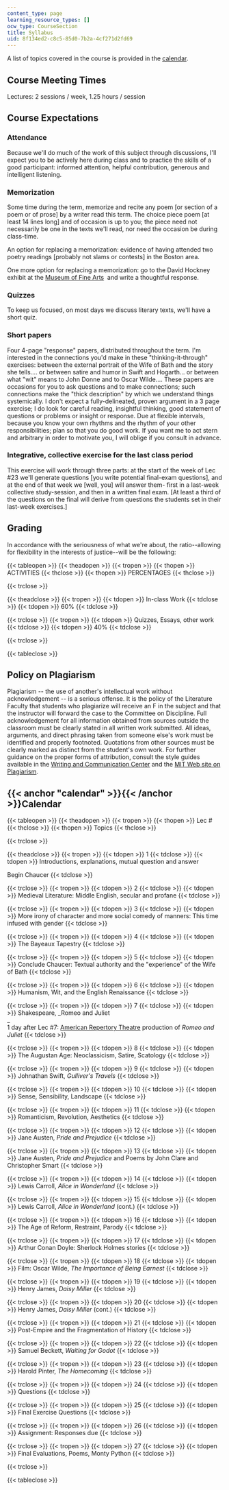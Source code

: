 ```yaml
---
content_type: page
learning_resource_types: []
ocw_type: CourseSection
title: Syllabus
uid: 8f134ed2-c8c5-85d0-7b2a-4cf271d2fd69
---
```


A list of topics covered in the course is provided in the [calendar](#calendar).

Course Meeting Times
--------------------

Lectures: 2 sessions / week, 1.25 hours / session

Course Expectations
-------------------

### Attendance

Because we'll do much of the work of this subject through discussions, I'll expect you to be actively here during class and to practice the skills of a good participant: informed attention, helpful contribution, generous and intelligent listening.

### Memorization

Some time during the term, memorize and recite any poem \[or section of a poem or of prose\] by a writer read this term. The choice piece poem \[at least 14 lines long\] and of occasion is up to you; the piece need not necessarily be one in the texts we'll read, nor need the occasion be during class-time.

An option for replacing a memorization: evidence of having attended two poetry readings \[probably not slams or contests\] in the Boston area.

One more option for replacing a memorization: go to the David Hockney exhibit at the [Museum of Fine Arts](http://www.mfa.org/exhibitions/david-hockney-portraits)  and write a thoughtful response.

### Quizzes

To keep us focused, on most days we discuss literary texts, we'll have a short quiz.

### Short papers

Four 4-page "response" papers, distributed throughout the term. I'm interested in the connections you'd make in these "thinking-it-through" exercises: between the external portrait of the Wife of Bath and the story she tells.... or between satire and humor in Swift and Hogarth... or between what "wit" means to John Donne and to Oscar Wilde.... These papers are occasions for you to ask questions and to make connections; such connections make the "thick description" by which we understand things systemically. I don't expect a fully-delineated, proven argument in a 3 page exercise; I do look for careful reading, insightful thinking, good statement of questions or problems or insight or response. Due at flexible intervals, because you know your own rhythms and the rhythm of your other responsibilities; plan so that you do good work. If you want me to act stern and arbitrary in order to motivate you, I will oblige if you consult in advance.

### Integrative, collective exercise for the last class period

This exercise will work through three parts: at the start of the week of Lec #23 we'll generate questions \[you write potential final-exam questions\], and at the end of that week we \[well, you\] will answer them- first in a last-week collective study-session, and then in a written final exam. \[At least a third of the questions on the final will derive from questions the students set in their last-week exercises.\]

Grading
-------

In accordance with the seriousness of what we're about, the ratio--allowing for flexibility in the interests of justice--will be the following:

{{< tableopen >}}
{{< theadopen >}}
{{< tropen >}}
{{< thopen >}}
ACTIVITIES
{{< thclose >}}
{{< thopen >}}
PERCENTAGES
{{< thclose >}}

{{< trclose >}}

{{< theadclose >}}
{{< tropen >}}
{{< tdopen >}}
In-class Work
{{< tdclose >}}
{{< tdopen >}}
60%
{{< tdclose >}}

{{< trclose >}}
{{< tropen >}}
{{< tdopen >}}
Quizzes, Essays, other work
{{< tdclose >}}
{{< tdopen >}}
40%
{{< tdclose >}}

{{< trclose >}}

{{< tableclose >}}

Policy on Plagiarism
--------------------

Plagiarism -- the use of another's intellectual work without acknowledgement -- is a serious offense. It is the policy of the Literature Faculty that students who plagiarize will receive an F in the subject and that the instructor will forward the case to the Committee on Discipline. Full acknowledgement for all information obtained from sources outside the classroom must be clearly stated in all written work submitted. All ideas, arguments, and direct phrasing taken from someone else's work must be identified and properly footnoted. Quotations from other sources must be clearly marked as distinct from the student's own work. For further guidance on the proper forms of attribution, consult the style guides available in the [Writing and Communication Center](http://web.mit.edu/writing/) and the [MIT Web site on Plagiarism](http://libguides.mit.edu/content.php?pid=80743&sid=598642#1885811).

{{< anchor "calendar" >}}{{< /anchor >}}Calendar
------------------------------------------------

{{< tableopen >}}
{{< theadopen >}}
{{< tropen >}}
{{< thopen >}}
Lec #
{{< thclose >}}
{{< thopen >}}
Topics
{{< thclose >}}

{{< trclose >}}

{{< theadclose >}}
{{< tropen >}}
{{< tdopen >}}
1
{{< tdclose >}}
{{< tdopen >}}
Introductions, explanations, mutual question and answer  
  
Begin Chaucer
{{< tdclose >}}

{{< trclose >}}
{{< tropen >}}
{{< tdopen >}}
2
{{< tdclose >}}
{{< tdopen >}}
Medieval Literature: Middle English, secular and profane
{{< tdclose >}}

{{< trclose >}}
{{< tropen >}}
{{< tdopen >}}
3
{{< tdclose >}}
{{< tdopen >}}
More irony of character and more social comedy of manners: This time infused with gender
{{< tdclose >}}

{{< trclose >}}
{{< tropen >}}
{{< tdopen >}}
4
{{< tdclose >}}
{{< tdopen >}}
The Bayeaux Tapestry
{{< tdclose >}}

{{< trclose >}}
{{< tropen >}}
{{< tdopen >}}
5
{{< tdclose >}}
{{< tdopen >}}
Conclude Chaucer: Textual authority and the "experience" of the Wife of Bath
{{< tdclose >}}

{{< trclose >}}
{{< tropen >}}
{{< tdopen >}}
6
{{< tdclose >}}
{{< tdopen >}}
Humanism, Wit, and the English Renaissance
{{< tdclose >}}

{{< trclose >}}
{{< tropen >}}
{{< tdopen >}}
7
{{< tdclose >}}
{{< tdopen >}}
Shakespeare, _Romeo and Juliet  
_  
1 day after Lec #7: [American Repertory Theatre](http://www.americanrepertorytheater.org/) production of _Romeo and Juliet_
{{< tdclose >}}

{{< trclose >}}
{{< tropen >}}
{{< tdopen >}}
8
{{< tdclose >}}
{{< tdopen >}}
The Augustan Age: Neoclassicism, Satire, Scatology
{{< tdclose >}}

{{< trclose >}}
{{< tropen >}}
{{< tdopen >}}
9
{{< tdclose >}}
{{< tdopen >}}
Johnathan Swift, _Gulliver's Travels_
{{< tdclose >}}

{{< trclose >}}
{{< tropen >}}
{{< tdopen >}}
10
{{< tdclose >}}
{{< tdopen >}}
Sense, Sensibility, Landscape
{{< tdclose >}}

{{< trclose >}}
{{< tropen >}}
{{< tdopen >}}
11
{{< tdclose >}}
{{< tdopen >}}
Romanticism, Revolution, Aesthetics
{{< tdclose >}}

{{< trclose >}}
{{< tropen >}}
{{< tdopen >}}
12
{{< tdclose >}}
{{< tdopen >}}
Jane Austen, _Pride and Prejudice_
{{< tdclose >}}

{{< trclose >}}
{{< tropen >}}
{{< tdopen >}}
13
{{< tdclose >}}
{{< tdopen >}}
Jane Austen, _Pride and Prejudice_ and Poems by John Clare and Christopher Smart
{{< tdclose >}}

{{< trclose >}}
{{< tropen >}}
{{< tdopen >}}
14
{{< tdclose >}}
{{< tdopen >}}
Lewis Carroll, _Alice in Wonderland_
{{< tdclose >}}

{{< trclose >}}
{{< tropen >}}
{{< tdopen >}}
15
{{< tdclose >}}
{{< tdopen >}}
Lewis Carroll, _Alice in Wonderland_ (cont.)
{{< tdclose >}}

{{< trclose >}}
{{< tropen >}}
{{< tdopen >}}
16
{{< tdclose >}}
{{< tdopen >}}
The Age of Reform, Restraint, Parody
{{< tdclose >}}

{{< trclose >}}
{{< tropen >}}
{{< tdopen >}}
17
{{< tdclose >}}
{{< tdopen >}}
Arthur Conan Doyle: Sherlock Holmes stories
{{< tdclose >}}

{{< trclose >}}
{{< tropen >}}
{{< tdopen >}}
18
{{< tdclose >}}
{{< tdopen >}}
Film: Oscar Wilde, _The Importance of Being Earnest_
{{< tdclose >}}

{{< trclose >}}
{{< tropen >}}
{{< tdopen >}}
19
{{< tdclose >}}
{{< tdopen >}}
Henry James, _Daisy Miller_
{{< tdclose >}}

{{< trclose >}}
{{< tropen >}}
{{< tdopen >}}
20
{{< tdclose >}}
{{< tdopen >}}
Henry James, _Daisy Miller_ (cont.)
{{< tdclose >}}

{{< trclose >}}
{{< tropen >}}
{{< tdopen >}}
21
{{< tdclose >}}
{{< tdopen >}}
Post-Empire and the Fragmentation of History
{{< tdclose >}}

{{< trclose >}}
{{< tropen >}}
{{< tdopen >}}
22
{{< tdclose >}}
{{< tdopen >}}
Samuel Beckett, _Waiting for Godot_
{{< tdclose >}}

{{< trclose >}}
{{< tropen >}}
{{< tdopen >}}
23
{{< tdclose >}}
{{< tdopen >}}
Harold Pinter, _The Homecoming_
{{< tdclose >}}

{{< trclose >}}
{{< tropen >}}
{{< tdopen >}}
24
{{< tdclose >}}
{{< tdopen >}}
Questions
{{< tdclose >}}

{{< trclose >}}
{{< tropen >}}
{{< tdopen >}}
25
{{< tdclose >}}
{{< tdopen >}}
Final Exercise Questions
{{< tdclose >}}

{{< trclose >}}
{{< tropen >}}
{{< tdopen >}}
26
{{< tdclose >}}
{{< tdopen >}}
Assignment: Responses due
{{< tdclose >}}

{{< trclose >}}
{{< tropen >}}
{{< tdopen >}}
27
{{< tdclose >}}
{{< tdopen >}}
Final Evaluations, Poems, Monty Python
{{< tdclose >}}

{{< trclose >}}

{{< tableclose >}}